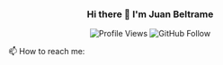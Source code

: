 <div align="center">
  <h3 align="center">Hi there 👋 I'm Juan Beltrame</h3>
</div>



<div align="center">
  <img src="https://komarev.com/ghpvc/?username=JuanBeltrame" alt="Profile Views" />
 <img src="https://img.shields.io/github/followers/JuanBeltrame?style=social&label=Follow" alt="GitHub Follow" />
</div>

📫 How to reach me:



<!--
**JuanBeltrame/JuanBeltrame** is a ✨ _special_ ✨ repository because its `README.md` (this file) appears on your GitHub profile.

Here are some ideas to get you started:

- 🔭 I’m currently working on ...
- 🌱 I’m currently learning ...
- 👯 I’m looking to collaborate on ...
- 🤔 I’m looking for help with ...
- 💬 Ask me about ...
- 📫 How to reach me: ...
- 😄 Pronouns: ...
- ⚡ Fun fact: ...
-->
